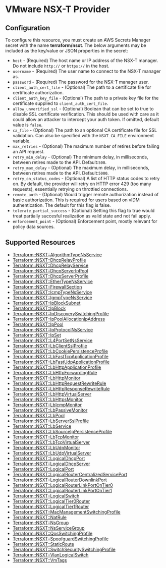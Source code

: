 # VMware NSX-T Provider

## Configuration

To configure this resource, you must create an AWS Secrets Manager secret with the name **terraform/nsxt**. The below arguments may be included as the key/value or JSON properties in the secret:

* `host` - (Required) The host name or IP address of the NSX-T manager. Do not include
  `http://` or `https://` in the host.
* `username` - (Required) The user name to connect to the NSX-T manager as.
* `password` - (Required) The password for the NSX-T manager user.
* `client_auth_cert_file` - (Optional) The path to a certificate file for
  certificate authorization.
* `client_auth_key_file` - (Optional) The path to a private key file for the
  certificate supplied to `client_auth_cert_file`.
* `allow_unverified_ssl` - (Optional) Boolean that can be set to true to disable
  SSL certificate verification. This should be used with care as it could allow
  an attacker to intercept your auth token. If omitted, default value is
  `false`.
* `ca_file` - (Optional) The path to an optional CA certificate file for SSL
  validation. Can also be specified with the `NSXT_CA_FILE` environment
  variable.
* `max_retries` - (Optional) The maximum number of retires before failing an API
  request.
* `retry_min_delay` - (Optional) The minimum delay, in milliseconds, between
  retires made to the API. Default:`500`.
* `retry_max_delay` - (Optional) The maximum delay, in milliseconds, between
  retires made to the API. Default:`5000`.
* `retry_on_status_codes` - (Optional) A list of HTTP status codes to retry on.
  By default, the provider will retry on HTTP error 429 (too many requests),
  essentially retrying on throttled connections.
* `remote_auth` - (Optional) Would trigger remote authorization instead of basic
  authorization. This is required for users based on vIDM authentication.
  The default for this flag is false.
* `tolerate_partial_success` - (Optional) Setting this flag to true would treat
  partially succesful realization as valid state and not fail apply.
* `enforcement_point` - (Optional) Enforcement point, mostly relevant for policy
  data sources.


## Supported Resources

* [Terraform::NSXT::AlgorithmTypeNsService](../resources/nsxt/Terraform-NSXT-AlgorithmTypeNsService/docs/README.md)
* [Terraform::NSXT::DhcpRelayProfile](../resources/nsxt/Terraform-NSXT-DhcpRelayProfile/docs/README.md)
* [Terraform::NSXT::DhcpRelayService](../resources/nsxt/Terraform-NSXT-DhcpRelayService/docs/README.md)
* [Terraform::NSXT::DhcpServerIpPool](../resources/nsxt/Terraform-NSXT-DhcpServerIpPool/docs/README.md)
* [Terraform::NSXT::DhcpServerProfile](../resources/nsxt/Terraform-NSXT-DhcpServerProfile/docs/README.md)
* [Terraform::NSXT::EtherTypeNsService](../resources/nsxt/Terraform-NSXT-EtherTypeNsService/docs/README.md)
* [Terraform::NSXT::FirewallSection](../resources/nsxt/Terraform-NSXT-FirewallSection/docs/README.md)
* [Terraform::NSXT::IcmpTypeNsService](../resources/nsxt/Terraform-NSXT-IcmpTypeNsService/docs/README.md)
* [Terraform::NSXT::IgmpTypeNsService](../resources/nsxt/Terraform-NSXT-IgmpTypeNsService/docs/README.md)
* [Terraform::NSXT::IpBlockSubnet](../resources/nsxt/Terraform-NSXT-IpBlockSubnet/docs/README.md)
* [Terraform::NSXT::IpBlock](../resources/nsxt/Terraform-NSXT-IpBlock/docs/README.md)
* [Terraform::NSXT::IpDiscoverySwitchingProfile](../resources/nsxt/Terraform-NSXT-IpDiscoverySwitchingProfile/docs/README.md)
* [Terraform::NSXT::IpPoolAllocationIpAddress](../resources/nsxt/Terraform-NSXT-IpPoolAllocationIpAddress/docs/README.md)
* [Terraform::NSXT::IpPool](../resources/nsxt/Terraform-NSXT-IpPool/docs/README.md)
* [Terraform::NSXT::IpProtocolNsService](../resources/nsxt/Terraform-NSXT-IpProtocolNsService/docs/README.md)
* [Terraform::NSXT::IpSet](../resources/nsxt/Terraform-NSXT-IpSet/docs/README.md)
* [Terraform::NSXT::L4PortSetNsService](../resources/nsxt/Terraform-NSXT-L4PortSetNsService/docs/README.md)
* [Terraform::NSXT::LbClientSslProfile](../resources/nsxt/Terraform-NSXT-LbClientSslProfile/docs/README.md)
* [Terraform::NSXT::LbCookiePersistenceProfile](../resources/nsxt/Terraform-NSXT-LbCookiePersistenceProfile/docs/README.md)
* [Terraform::NSXT::LbFastTcpApplicationProfile](../resources/nsxt/Terraform-NSXT-LbFastTcpApplicationProfile/docs/README.md)
* [Terraform::NSXT::LbFastUdpApplicationProfile](../resources/nsxt/Terraform-NSXT-LbFastUdpApplicationProfile/docs/README.md)
* [Terraform::NSXT::LbHttpApplicationProfile](../resources/nsxt/Terraform-NSXT-LbHttpApplicationProfile/docs/README.md)
* [Terraform::NSXT::LbHttpForwardingRule](../resources/nsxt/Terraform-NSXT-LbHttpForwardingRule/docs/README.md)
* [Terraform::NSXT::LbHttpMonitor](../resources/nsxt/Terraform-NSXT-LbHttpMonitor/docs/README.md)
* [Terraform::NSXT::LbHttpRequestRewriteRule](../resources/nsxt/Terraform-NSXT-LbHttpRequestRewriteRule/docs/README.md)
* [Terraform::NSXT::LbHttpResponseRewriteRule](../resources/nsxt/Terraform-NSXT-LbHttpResponseRewriteRule/docs/README.md)
* [Terraform::NSXT::LbHttpVirtualServer](../resources/nsxt/Terraform-NSXT-LbHttpVirtualServer/docs/README.md)
* [Terraform::NSXT::LbHttpsMonitor](../resources/nsxt/Terraform-NSXT-LbHttpsMonitor/docs/README.md)
* [Terraform::NSXT::LbIcmpMonitor](../resources/nsxt/Terraform-NSXT-LbIcmpMonitor/docs/README.md)
* [Terraform::NSXT::LbPassiveMonitor](../resources/nsxt/Terraform-NSXT-LbPassiveMonitor/docs/README.md)
* [Terraform::NSXT::LbPool](../resources/nsxt/Terraform-NSXT-LbPool/docs/README.md)
* [Terraform::NSXT::LbServerSslProfile](../resources/nsxt/Terraform-NSXT-LbServerSslProfile/docs/README.md)
* [Terraform::NSXT::LbService](../resources/nsxt/Terraform-NSXT-LbService/docs/README.md)
* [Terraform::NSXT::LbSourceIpPersistenceProfile](../resources/nsxt/Terraform-NSXT-LbSourceIpPersistenceProfile/docs/README.md)
* [Terraform::NSXT::LbTcpMonitor](../resources/nsxt/Terraform-NSXT-LbTcpMonitor/docs/README.md)
* [Terraform::NSXT::LbTcpVirtualServer](../resources/nsxt/Terraform-NSXT-LbTcpVirtualServer/docs/README.md)
* [Terraform::NSXT::LbUdpMonitor](../resources/nsxt/Terraform-NSXT-LbUdpMonitor/docs/README.md)
* [Terraform::NSXT::LbUdpVirtualServer](../resources/nsxt/Terraform-NSXT-LbUdpVirtualServer/docs/README.md)
* [Terraform::NSXT::LogicalDhcpPort](../resources/nsxt/Terraform-NSXT-LogicalDhcpPort/docs/README.md)
* [Terraform::NSXT::LogicalDhcpServer](../resources/nsxt/Terraform-NSXT-LogicalDhcpServer/docs/README.md)
* [Terraform::NSXT::LogicalPort](../resources/nsxt/Terraform-NSXT-LogicalPort/docs/README.md)
* [Terraform::NSXT::LogicalRouterCentralizedServicePort](../resources/nsxt/Terraform-NSXT-LogicalRouterCentralizedServicePort/docs/README.md)
* [Terraform::NSXT::LogicalRouterDownlinkPort](../resources/nsxt/Terraform-NSXT-LogicalRouterDownlinkPort/docs/README.md)
* [Terraform::NSXT::LogicalRouterLinkPortOnTier0](../resources/nsxt/Terraform-NSXT-LogicalRouterLinkPortOnTier0/docs/README.md)
* [Terraform::NSXT::LogicalRouterLinkPortOnTier1](../resources/nsxt/Terraform-NSXT-LogicalRouterLinkPortOnTier1/docs/README.md)
* [Terraform::NSXT::LogicalSwitch](../resources/nsxt/Terraform-NSXT-LogicalSwitch/docs/README.md)
* [Terraform::NSXT::LogicalTier0Router](../resources/nsxt/Terraform-NSXT-LogicalTier0Router/docs/README.md)
* [Terraform::NSXT::LogicalTier1Router](../resources/nsxt/Terraform-NSXT-LogicalTier1Router/docs/README.md)
* [Terraform::NSXT::MacManagementSwitchingProfile](../resources/nsxt/Terraform-NSXT-MacManagementSwitchingProfile/docs/README.md)
* [Terraform::NSXT::NatRule](../resources/nsxt/Terraform-NSXT-NatRule/docs/README.md)
* [Terraform::NSXT::NsGroup](../resources/nsxt/Terraform-NSXT-NsGroup/docs/README.md)
* [Terraform::NSXT::NsServiceGroup](../resources/nsxt/Terraform-NSXT-NsServiceGroup/docs/README.md)
* [Terraform::NSXT::QosSwitchingProfile](../resources/nsxt/Terraform-NSXT-QosSwitchingProfile/docs/README.md)
* [Terraform::NSXT::SpoofguardSwitchingProfile](../resources/nsxt/Terraform-NSXT-SpoofguardSwitchingProfile/docs/README.md)
* [Terraform::NSXT::StaticRoute](../resources/nsxt/Terraform-NSXT-StaticRoute/docs/README.md)
* [Terraform::NSXT::SwitchSecuritySwitchingProfile](../resources/nsxt/Terraform-NSXT-SwitchSecuritySwitchingProfile/docs/README.md)
* [Terraform::NSXT::VlanLogicalSwitch](../resources/nsxt/Terraform-NSXT-VlanLogicalSwitch/docs/README.md)
* [Terraform::NSXT::VmTags](../resources/nsxt/Terraform-NSXT-VmTags/docs/README.md)